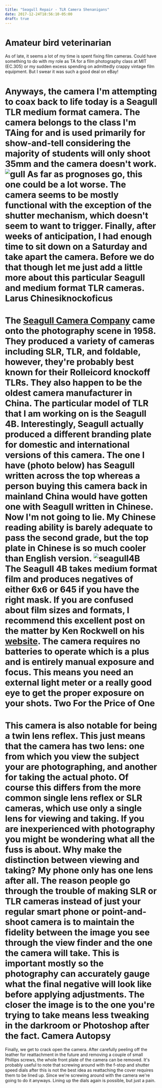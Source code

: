 ```yaml
---
title: "Seagull Repair - TLR Camera Shenanigans"
date: 2017-12-24T18:56:10-05:00
draft: true
---
```


Amateur bird veterinarian
==========

As of late, it seems a lot of my time is spent fixing film cameras. Could have something to do with my role as TA for a film photography class at MIT (EC.305) or my sudden excess spending on admittedly crappy vintage film equipment. But I swear it was such a good deal on eBay!

Anyways, the camera I'm attempting to coax back to life today is a Seagull TLR medium format camera. The camera belongs to the class I'm TAing for and is used primarily for show-and-tell considering the majority of students will only shoot 35mm and the camera doesn't work.
![gull](/posts/seagull-repair/dead-seagull.png#c)
As far as prognoses go, this one could be a lot worse. The camera seems to be mostly functional with the exception of the shutter mechanism, which doesn't seem to want to trigger. Finally, after weeks of anticipation, I had enough time to sit down on a Saturday and take apart the camera. Before we do that though let me just add a little more about this particular Seagull and medium format TLR cameras.
Larus Chinesiknockoficus
==========
The [Seagull Camera Company](https://en.wikipedia.org/wiki/Seagull_Camera) came onto the photography scene in 1958. They produced a variety of cameras including SLR, TLR, and foldable, however, they're probably best known for their Rolleicord knockoff TLRs. They also happen to be the oldest camera manufacturer in China. The particular model of TLR that I am working on is the Seagull 4B. Interestingly, Seagull actually produced a different branding plate for domestic and international versions of this camera. The one I have (photo below) has Seagull written across the top whereas a person buying this camera back in mainland China would have gotten one with Seagull written in Chinese. Now I'm not going to lie. My Chinese reading ability is barely adequate to pass the second grade, but the top plate in Chinese is so much cooler than English version.
![seagull4B](/posts/seagull-repair/seagull4BChina.jpg#c)
The Seagull 4B takes medium format film and produces negatives of either 6x6 or 645 if you have the right mask. If you are confused about film sizes and formats, I recommend this excellent post on the matter by Ken Rockwell on his [website](http://www.kenrockwell.com/tech/format.htm). The camera requires no batteries to operate which is a plus and is entirely manual exposure and focus. This means you need an external light meter or a really good eye to get the proper exposure on your shots.
Two For the Price of One
==========
This camera is also notable for being a twin lens reflex. This just means that the camera has two lens: one from which you view the subject your are photographing, and another for taking the actual photo. Of course this differs from the more common single lens reflex or SLR cameras, which use only a single lens for viewing and taking. If you are inexperienced with photography you might be wondering what all the fuss is about. Why make the distinction between viewing and taking? My phone only has one lens after all. The reason people go through the trouble of making SLR or TLR cameras instead of just your regular smart phone or point-and-shoot camera is to maintain the fidelity between the image you see through the view finder and the one the camera will take. This is important mostly so the photography can accurately gauge what the final negative will look like before applying adjustments. The closer the image is to the one you're trying to take means less tweaking in the darkroom or Photoshop after the fact.
Camera Autopsy
==========
Finally, we get to crack open the camera. After carefully peeling off the leather for reattachment in the future and removing a couple of small Phillips screws, the whole front plate of the camera can be removed. It's probably useful to note that screwing around with the f-stop and shutter speed dials after this is not the best idea as reattaching the cover requires them to be lined up. Since we're screwing around with the camera we're going to do it anyways. Lining up the dials again is possible, but just a pain.

